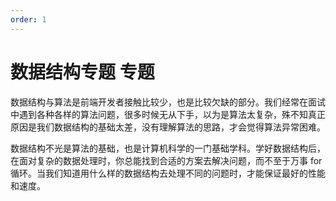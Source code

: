 ```yaml
---
order: 1
---
```


# 数据结构专题 <Badge>专题</Badge>

数据结构与算法是前端开发者接触比较少，也是比较欠缺的部分。我们经常在面试中遇到各种各样的算法问题，很多时候无从下手，以为是算法太复杂，殊不知真正原因是我们数据结构的基础太差，没有理解算法的思路，才会觉得算法异常困难。

数据结构不光是算法的基础，也是计算机科学的一门基础学科。学好数据结构后，在面对复杂的数据处理时，你总能找到合适的方案去解决问题，而不至于万事 for 循环。当我们知道用什么样的数据结构去处理不同的问题时，才能保证最好的性能和速度。

<!-- ```jsx
/**
 * inline: true
 */
import React from 'react';
import { Footer } from 'ruidoc-blog';
export default () => <Footer/>
``` -->
